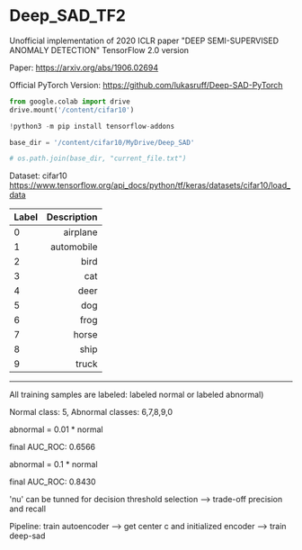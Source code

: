 # Deep_SAD_TF2

Unofficial implementation of 2020 ICLR paper "DEEP SEMI-SUPERVISED ANOMALY DETECTION" TensorFlow 2.0 version

Paper: https://arxiv.org/abs/1906.02694

Official PyTorch Version: https://github.com/lukasruff/Deep-SAD-PyTorch

```python
from google.colab import drive
drive.mount('/content/cifar10')

!python3 -m pip install tensorflow-addons

base_dir = '/content/cifar10/MyDrive/Deep_SAD'

# os.path.join(base_dir, "current_file.txt")
```

Dataset: cifar10 https://www.tensorflow.org/api_docs/python/tf/keras/datasets/cifar10/load_data

| Label | Description |
| :---    |   ---: |
| 0 | airplane |
| 1 | automobile |
| 2 | bird |
| 3 | cat |
| 4 | deer |
| 5 | dog |
| 6 | frog |
| 7 | horse |
| 8 | ship |
| 9 | truck |

------

All training samples are labeled: labeled normal or labeled abnormal)

Normal class: 5, Abnormal classes: 6,7,8,9,0

abnormal = 0.01 * normal

final AUC_ROC: 0.6566

abnormal = 0.1 * normal

final AUC_ROC: 0.8430

'nu' can be tunned for decision threshold selection --> trade-off precision and recall

Pipeline: train autoencoder --> get center c and initialized encoder --> train deep-sad
